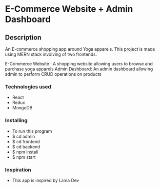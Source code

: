 # E-Commerce Website + Admin Dashboard

## Description

An E-commerce shopping app around Yoga apparels. This project is made using MERN stack involving of two frontends.

E-Commerce Website : A shopping website allowing users to browse and purchase yoga apparels
Admin Dashboard: An admin dashboard allowing admin to perform CRUD operations on products

### Technologies used
* React
* Redux
* MongoDB

### Installing
* To run this program
 * $ cd admin 
 * $ cd frontend
 * $ cd backend 
 * $ npm install
 * $ npm start


### Inspiration
* This app is inspired by Lama Dev

